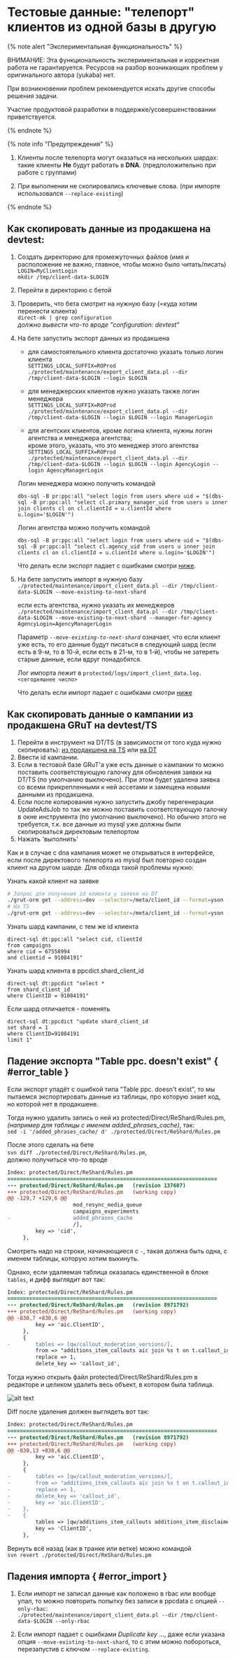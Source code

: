 # Тестовые данные: "телепорт" клиентов из одной базы в другую

{% note alert "Экспериментальная функциональность" %}

ВНИМАНИЕ: Эта функциональность экспериментальная и корректная работа не гарантируется.
Ресурсов на разбор возникающих проблем у оригинального автора (yukaba) нет. 

При возникновении проблем рекомендуется искать другие способы решения задачи. 

Участие продуктовой разработки в поддержке/усовершенствовании приветствуется.

{% endnote %}

{% note info  "Предупреждения" %}

1. Клиенты после телепорта могут оказаться на нескольких шардах: такие клиенты __Не__ будут работать в __DNA__. (предположительно при работе с группами)

1. При выполнении не скопировались ключевые слова. (при импорте использовался `--replace-existing`)

{% endnote %}


## Как скопировать данные из продакшена на devtest:

1. Создать директорию для промежуточных файлов (имя и расположение не важно, главное, чтобы можно было читать/писать)  
    `LOGIN=MyClientLogin`  
    `mkdir /tmp/client-data-$LOGIN`

1. Перейти в директорию с бетой
1. Проверить, что бета смотрит на нужную базу (=куда хотим перенести клиента)  
    `direct-mk | grep configuration `  
    _должно вывести что-то вроде "configuration: devtest"_

1. На бете запустить экспорт данных из продакшена  

    - для самостоятельного клиента достаточно указать только логин клиента  
          `SETTINGS_LOCAL_SUFFIX=ROProd ./protected/maintenance/export_client_data.pl --dir /tmp/client-data-$LOGIN --login $LOGIN`  

    - для менеджерских клиентов нужно указать также логин менеджера  
          `SETTINGS_LOCAL_SUFFIX=ROProd ./protected/maintenance/export_client_data.pl --dir /tmp/client-data-$LOGIN --login $LOGIN --login ManagerLogin`  

    - для агентских клиентов, кроме логина клиента, нужны логин агентства и менеджера агентства;   
       кроме этого, указать, что это менеджер этого агентства  
       `SETTINGS_LOCAL_SUFFIX=ROProd ./protected/maintenance/export_client_data.pl --dir /tmp/client-data-$LOGIN --login $LOGIN --login AgencyLogin --login AgencyManagerLogin`

    Логин менеджера можно получить командой
    
    ```shell
    dbs-sql -B pr:ppc:all "select login from users where uid = "$(dbs-sql -B pr:ppc:all "select cl.primary_manager_uid from users u inner join clients cl on cl.clientId = u.clientId where u.login='$LOGIN'")
    ```

    Логин агентства можно получить командой 
    ```shell 
    dbs-sql -B pr:ppc:all "select login from users where uid = "$(dbs-sql -B pr:ppc:all "select cl.agency_uid from users u inner join clients cl on cl.clientId = u.clientId where u.login='$LOGIN'")
    ```

    Что делать если экспорт падает с ошибками смотри [ниже](#error_table).

1. На бете запустить импорт в нужную базу  
    `./protected/maintenance/import_client_data.pl --dir /tmp/client-data-$LOGIN --move-existing-to-next-shard`
 
    если есть агентства, нужно указать их менеджеров  
    `./protected/maintenance/import_client_data.pl --dir /tmp/client-data-$LOGIN --move-existing-to-next-shard --manager-for-agency AgencyLogin=AgencyManagerLogin` 

    Параметр _`--move-existing-to-next-shard`_ означает, что если клиент уже есть, то его данные будут писаться в следующий шард
    (если есть в 9-м, то в 10-й, если есть в 21-м, то в 1-й), чтобы не затереть старые данные, если вдруг понадобятся.

    Лог импорта лежит в `protected/logs/import_client_data.log.<сегодняшнее число>`

    Что делать если импорт падает с ошибками смотри [ниже](#error_import)

## Как скопировать данные о кампании из продакшена GRuT на devtest/TS
1. Перейти в инструмент на DT/TS (в зависимости от того куда нужно скопировать): [из продакшена на TS](https://test-direct.yandex.ru/internal_tools/#campaign_teleporter_tool) или [на DT](https://8080.beta1.direct.yandex.ru/internal_tools/#campaign_teleporter_tool)
2. Ввести id кампании.
3. Если в тестовой базе GRuT'а уже есть данные о кампании то можно поставить соответствующую галочку для обновления заявки на DT/TS (по умолчанию выключено). При этом будет удалена заявка со всеми прикрепленными к ней ассетами и замещена новыми данными из продакшена.
4. Если после копирования нужно запустить джобу перегенерации UpdateAdsJob то так же можно поставить соответствующую галочку в окне инструмента (по умолчанию выключено). Но обычно этого не требуется, т.к. все данные из mysql уже должны были скопироваться директовым телепортом
5. Нажать 'выполнить'

Как и в случае с dna кампания может не открываться в интерфейсе, если после директового телепорта из mysql был повторно создан клиент на другом шарде.
Для обхода такой проблемы нужно:

Узнать какой клиент на заявке 
```bash
# Запрос для получения id клиента у заявки на DT
./grut-orm get --address=dev --selector=/meta/client_id --format=yson --no-tabular campaign 67558994 
# На TS
./grut-orm get --address=dev --selector=/meta/client_id --format=yson --no-tabular campaign 67558994 
```
Узнать шард кампании, с тем же id клиента
```mysql
direct-sql dt:ppc:all "select cid, clientId 
from campaigns 
where cid = 67558994
and clientid = 91084191"
```
Узнать шард клиента в ppcdict.shard_client_id
```mysql
direct-sql dt:ppcdict "select *
from shard_client_id
where ClientID = 91084191"
```
Если шард отличается - поменять
```mysql
direct-sql dt:ppcdict "update shard_client_id 
set shard = 1
where ClientID=91084191
limit 1"
```

## Падение экспорта "Table ppc. doesn't exist" { #error_table }

Если экспорт упадёт с ошибкой типа "Table ppc. doesn't exist", то мы пытаемся экспортировать данные из таблицы, про которую знает код, но которой нет в продакшене.   

Тогда нужно удалить запись о ней из protected/Direct/ReShard/Rules.pm, _(например для таблицы с именем added_phrases_cache)_, так:  
`sed -i '/added_phrases_cache/ d' ./protected/Direct/ReShard/Rules.pm`

После этого сделать на бете   
`svn diff ./protected/Direct/ReShard/Rules.pm`,   
должно получиться что-то вроде  

```diff
Index: protected/Direct/ReShard/Rules.pm
===================================================================
--- protected/Direct/ReShard/Rules.pm   (revision 137607)
+++ protected/Direct/ReShard/Rules.pm   (working copy)
@@ -129,7 +129,6 @@
                     mod_resync_media_queue
                     campaigns_experiments
-                    added_phrases_cache
                     /],
         key => 'cid',
     },
```

Смотреть надо на строки, начинающиеся c `-`, такая должна быть одна, с именем таблицы, которую хотим выкинуть.

Однако, если удаляемая таблица оказалась единственной в блоке `tables`, и дифф выглядит вот так:

```diff
Index: protected/Direct/ReShard/Rules.pm
===================================================================
--- protected/Direct/ReShard/Rules.pm	(revision 8971792)
+++ protected/Direct/ReShard/Rules.pm	(working copy)
@@ -830,7 +830,6 @@
         key => 'aic.ClientID',
     },
     {
-        tables => [qw/callout_moderation_versions/],
         from => "additions_item_callouts aic join %s t on t.callout_id = aic.additions_item_id",
         replace => 1,
         delete_key => 'callout_id',
```

Тогда нужно открыть файл protected/Direct/ReShard/Rules.pm в редакторе и целиком удалить весь объект, в котором была таблица.

![alt text](_assets/teleport-remove-block.png)

Diff после удаления должен выглядеть вот так:

```diff
Index: protected/Direct/ReShard/Rules.pm
===================================================================
--- protected/Direct/ReShard/Rules.pm	(revision 8971792)
+++ protected/Direct/ReShard/Rules.pm	(working copy)
@@ -830,13 +830,6 @@
         key => 'aic.ClientID',
     },
     {
-        tables => [qw/callout_moderation_versions/],
-        from => "additions_item_callouts aic join %s t on t.callout_id = aic.additions_item_id",
-        replace => 1,
-        delete_key => 'callout_id',
-        key => 'aic.ClientID',
-    },
-    {
         tables => [qw/additions_item_callouts additions_item_disclaimers additions_item_experiments/],
         key => 'ClientID',
     },
```

Вернуть всё назад (как в транке или ветке) можно командой  
`svn revert ./protected/Direct/ReShard/Rules.pm`


## Падения импорта { #error_import }

1. Если импорт не записал данные как положено в rbac или вообще упал, то можно повторить попытку без записи в ppcdata с опцией `--only-rbac`:  
    `./protected/maintenance/import_client_data.pl --dir /tmp/client-data-$LOGIN --only-rbac`

1. Если импорт падает с ошибками _Duplicate key_ ..., даже если указана опция `--move-existing-to-next-shard`, то с этим можно побороться, перезапустив с ключом `--replace-existing`.


